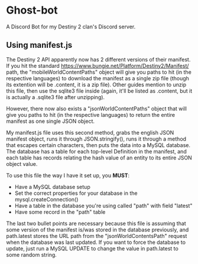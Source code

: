 # Ghost-bot
A Discord Bot for my Destiny 2 clan's Discord server.

## Using manifest.js
The Destiny 2 API apparently now has 2 different versions of their manifest. If you hit the standard https://www.bungie.net/Platform/Destiny2/Manifest/ path, the "mobileWorldContentPaths" object will give you paths to hit (in the respective languages) to download the manifest as a single zip file (though its extention will be .content, it is a zip file). Other guides mention to unzip this file, then use the sqlite3 file inside (again, it'll be listed as .content, but it is actually a .sqlite3 file after unzipping).

However, there now also exists a "jsonWorldContentPaths" object that will give you paths to hit (in the respective languages) to return the entire manifest as one single JSON object. 

My manifest.js file uses this second method, grabs the english JSON manifest object, runs it through JSON.stringify(), runs it through a method that escapes certain characters, then puts the data into a MySQL database. The database has a table for each top-level Definition in the manifest, and each table has records relating the hash value of an entity to its entire JSON object value.

To use this file the way I have it set up, you **MUST**:
- Have a MySQL database setup
- Set the correct properties for your database in the mysql.createConnection()
- Have a table in the database you're using called "path" with field "latest"
- Have some record in the "path" table

The last two bullet points are necessary because this file is assuming that some version of the manifest is/was stored in the database previously, and path.latest stores the URL path from the "jsonWorldContentsPath" request when the database was last updated. If you want to force the database to update, just run a MySQL UPDATE to change the value in path.latest to some random string.

